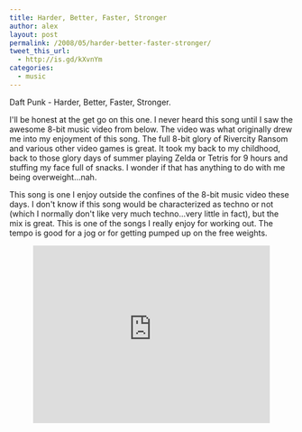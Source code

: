 ```yaml
---
title: Harder, Better, Faster, Stronger
author: alex
layout: post
permalink: /2008/05/harder-better-faster-stronger/
tweet_this_url:
  - http://is.gd/kXvnYm
categories:
  - music
---
```

Daft Punk - Harder, Better, Faster, Stronger.

I'll be honest at the get go on this one. I never heard this song until I saw the awesome 8-bit music video from below. The video was what originally drew me into my enjoyment of this song. The full 8-bit glory of Rivercity Ransom and various other video games is great. It took my back to my childhood, back to those glory days of summer playing Zelda or Tetris for 9 hours and stuffing my face full of snacks. I wonder if that has anything to do with me being overweight...nah.

This song is one I enjoy outside the confines of the 8-bit music video these days. I don't know if this song would be characterized as techno or not (which I normally don't like very much techno...very little in fact), but the mix is great. This is one of the songs I really enjoy for working out. The tempo is good for a jog or for getting pumped up on the free weights.

<center>
  <iframe width="420" height="315" src="https://www.youtube.com/embed/cI1ETfJ_HSM" frameborder="0" allowfullscreen></iframe>
</center>

